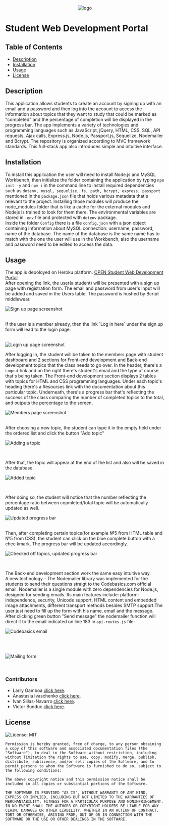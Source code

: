 <div align="center"> <img src="http://res.cloudinary.com/muhimen/image/upload/v1604122377/student_portal_logo.png" alt="logo"> 
</div>


# Student Web Development Portal

 ## Table of Contents
  * [Description](#Description)
  * [Installation](#Installation)
  * [Usage](#Usage)
  * [License](#License)

## Description
This application allows students to create an account by signing up with an email and a password and then log into the account to access the information about topics that they want to study that could be marked as "completed" and the percentage of completion will be displayed in the progress bar. The app implements a variety of technologies and programming languages such as JavaScript, jQuery, HTML, CSS, SQL, API requests, Ajax calls, Express.js, Node.js, Passport.js, Sequelize, Nodemailer and Bcrypt. The repository is organized according to MVC framework standards. This full-stack app also introduces simple and intuitive interface.

## Installation
To install this application the user will need to install Node.js and MySQL Workbench, then initialize the folder containing the application by typing `npm init -y` and `npm i` in the command line to install required dependencies such as `dotenv, mysql, sequelize, fs, path, bcrypt, express, passport` mentioned in the `package.json` file that holds various metadata that's relevant to the project. Installing those modules will produce the node_modules folder that is like a cache for the external modules and Nodejs is trained to look for them there. The environmental variables are stored in `.env` file and protected with `dotenv` package.
 <br>
Inside the folder `Config` there is a file `config.json` with a json object containing information about MySQL connection: username, password, name of the database. The name of the database is the same name has to match with the one the user will use in the Workbench, also the  username and password need to be edited to access the data.

## Usage 

The app is depoloyed on Heroku platform. [OPEN Student Web Development Portal](https://vast-shore-72326.herokuapp.com/)
<br>
After opening the link, the user(a student) will be presented with a sign up page with registration form. The email and password from user's input will be added and saved in the Users table. The password is hushed by Bcript middlewear. 
<br>

![Sign up page screenshot](./public/img/s1.jpg) 

<br>
If the user is a member already, then the link `Log in here` under the sign up form will lead to the login page:
<br><br>

![Login up page screenshot](./public/img/s2.jpg) 

After logging in, the student will be taken to the members page with student dashboard and 2 sections for Front-end development and Back-end development topics that the class needs to go over. In the header, there's a `Logout` link and on the right there's student's email and the type of course that's being taken. The Front-end development section displays 2 tables with topics for HTML and CSS programming languages. Under each topic's heading there's a Resourses link with the documentation about this particular topic. Underneath, there's a progress bar that's reflecting the success of the class comparing the number of completed topics to the total, and outputs the percentage to the screen.
<br>

![Members page screenshot](./public/img/s3.png) 

<br>
After choosing a new topic, the student can type it in the empty field under the ordered list and click the button "Add topic"
<br>

![Adding a topic](./public/img/s4.jpg) 

<br>

After that, the topic will appear at the end of the list and also will be saved in the database.
<br>

![Added topic](./public/img/s5.jpg) 

<br>

After doing so, the student will notice that the number reflecting the percentage ratio between copmleted/total topic will be automatically updated as well.
<br>

![Updated progress bar](./public/img/s6.jpg) 

<br>
Then, after completing certain topics(for example №5 from HTML table and №5 from CSS), the student can click on the blue complete button with a chec kmark. The progress bar will be updated accordingly.
<br>

![Checked off topics, updated progress bar](./public/img/s7.jpg) 

<br>

The Back-end development section work the same easy intuitive way. 
<br>
A new technology - The Nodemailer library was implemented for the students to send their questions straigt to the Codebasics.com official email. Nodemailer is a single module with zero dependencies for Node.js, designed for sending emails. Its main features include: platform-independence, security, Unicode support, HTML content and embedded image attachments, different transport methods besides SMTP support.The user just need to fill up the form with his name, email and  the message. After clicking green button "Send message" the nodemailer function will direct it to the email indicated on line 183 in `api-routes.js` file:
<br>

![Codebasics email](./public/img/s9.jpg) 

<br>
<br>

![Mailing form](./public/img/s8.jpg) 

<br>

### Contributors

* Larry Gamboa [click here](https://github.com/larrygamboa).
* Anastasia Ivaschenko [click here](https://github.com/anaiva27).
* Ivan Sillas-Navarro [click here](https://github.com/Xicano619).
* Victor Bunduc [click here](https://github.com/victorbunduc).

## License
![License: MIT](https://img.shields.io/badge/License-MIT-yellow.svg)


    Permission is hereby granted, free of charge, to any person obtaining a copy of this software and associated documentation files (the "Software"), to deal in the Software without restriction, including without limitation the rights to use, copy, modify, merge, publish, distribute, sublicense, and/or sell copies of the Software, and to permit persons to whom the Software is furnished to do so, subject to the following conditions:
    
    The above copyright notice and this permission notice shall be included in all copies or substantial portions of the Software.
    
    THE SOFTWARE IS PROVIDED "AS IS", WITHOUT WARRANTY OF ANY KIND, EXPRESS OR IMPLIED, INCLUDING BUT NOT LIMITED TO THE WARRANTIES OF MERCHANTABILITY, FITNESS FOR A PARTICULAR PURPOSE AND NONINFRINGEMENT. IN NO EVENT SHALL THE AUTHORS OR COPYRIGHT HOLDERS BE LIABLE FOR ANY CLAIM, DAMAGES OR OTHER LIABILITY, WHETHER IN AN ACTION OF CONTRACT, TORT OR OTHERWISE, ARISING FROM, OUT OF OR IN CONNECTION WITH THE SOFTWARE OR THE USE OR OTHER DEALINGS IN THE SOFTWARE.
    
